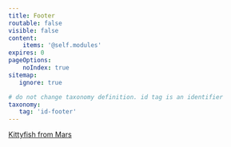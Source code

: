 ```yaml
---
title: Footer
routable: false
visible: false
content:
    items: '@self.modules'
expires: 0
pageOptions:
    noIndex: true
sitemap:
   ignore: true

# do not change taxonomy definition. id tag is an identifier
taxonomy:
   tag: 'id-footer'
---
```

[Kittyfish from Mars](https://github.com/kittyfishfrommars)